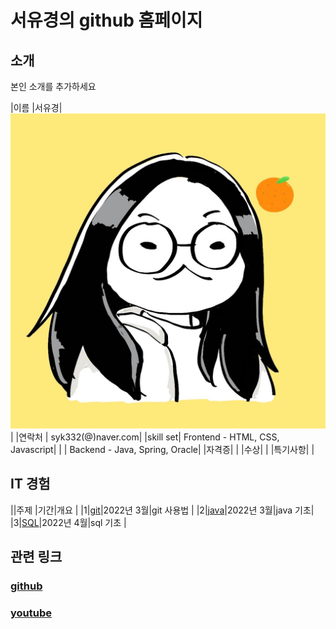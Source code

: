 

# 서유경의 github 홈페이지

## 소개 

본인 소개를 추가하세요

|이름 |서유경|![ykseo](/syk.jpg)|
|연락처 | syk332(@)naver.com|
|skill set| Frontend - HTML, CSS, Javascript|
| | Backend - Java, Spring, Oracle|
|자격증|  |
|수상| |
|특기사항|  |


## IT 경험

||주제 |기간|개요 |
|1|[git](/git/index.html)|2022년 3월|git 사용법 |
|2|[java](/subject)|2022년 3월|java 기초|
|3|[SQL](/subject)|2022년 4월|sql 기초 |

## 관련 링크 
### [github](https://yukyungseo.github.io)
### [youtube](https://www.youtube.com/channel/UCwTOdBeKnZo83qTpqc8-rTQ)
